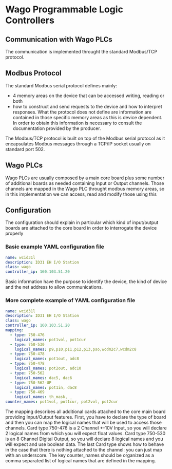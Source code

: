 # Wago Programmable Logic Controllers #

## Communication with Wago PLCs ##
The communication is implemented throught the standard Modbus/TCP protocol.

## Modbus Protocol ##
The standard Modbus serial protocol defines mainly:
- 4 memory areas on the device that can be accessed writing, reading or both
- how to construct and send requests to the device and how to interpret responses.
What the protocol does not define are information are contained in those specific memory areas as this is device dependent.
In order to obtain this information is necessary to consult the documentation provided by the producer.

The Modbus/TCP protocol is built on top of the Modbus serial protocol as it encapsulates Modbus messages through a TCP/IP socket usually on standard port 502.

## Wago PLCs ##
Wago PLCs are usually composed by a main core board plus some number of additional boards as needed containing Input or Output channels.
Those channels are mapped in the Wago PLC throught modbus memory areas, so in this implementation we can access, read and modify those using this

## Configuration ##

The configuration should explain in particular which kind of input/output boards are attached to the core board in order to interrogate the device properly

### Basic example YAML configuration file ###

```yaml
name: wcid31l
description: ID31 EH I/O Station
class: wago
controller_ip: 160.103.51.20
```

Basic information have the purpose to identify the device, the kind of device and the net address to allow communications.

### More complete example of YAML configuration file ###

```yaml
name: wcid31l
description: ID31 EH I/O Station
class: wago
controller_ip: 160.103.51.20
mapping:
  - type: 750-476
    logical_names: pot1vol, pot1cur
  - type: 750-530
    logical_names: p9,p10,p11,p12,p13,pso,wcdm2c7,wcdm2c8
  - type: 750-478
    logical_names: pot1out, adc8
  - type: 750-478
    logical_names: pot2out, adc10
  - type: 750-562
    logical_names: dac5, dac6
  - type: 750-562-UP
    logical_names: pot1in, dac8
  - type: 750-469
    logical_names: th_mask, _
counter_names: pot1vol, pot1cur, pot2vol, pot2cur
```

The mapping describes all additional cards attached to the core main board providing Input/Output features.
First, you have to declare the type of board and then you can map the logical names that will be used to access those channels.
Card type 750-476 is a 2 Channel +-10V Input, so you will declare 2 logical names from which you will expect float values.
Card type 750-530 is an 8 Channel Digital Output, so you will declare 8 logical names and you will expect and use boolean data.
The last Card type shows how to behave in the case that there is nothing attached to the channel: you can just map with an underscore.
The key counter_names should be organized as a comma separated list of logical names that are defined in the mapping.